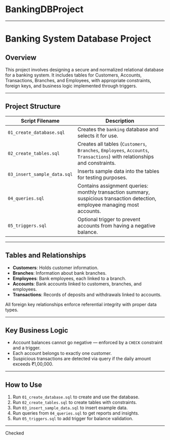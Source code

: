 # BankingDBProject


***


# Banking System Database Project

## Overview
This project involves designing a secure and normalized relational database for a banking system. It includes tables for Customers, Accounts, Transactions, Branches, and Employees, with appropriate constraints, foreign keys, and business logic implemented through triggers.

---

## Project Structure

| Script Filename           | Description                                                |
|---------------------------|------------------------------------------------------------|
| `01_create_database.sql`  | Creates the `banking` database and selects it for use.     |
| `02_create_tables.sql`    | Creates all tables (`Customers`, `Branches`, `Employees`, `Accounts`, `Transactions`) with relationships and constraints. |
| `03_insert_sample_data.sql` | Inserts sample data into the tables for testing purposes.  |
| `04_queries.sql`          | Contains assignment queries: monthly transaction summary, suspicious transaction detection, employee managing most accounts. |
| `05_triggers.sql`         | Optional trigger to prevent accounts from having a negative balance. |

---

## Tables and Relationships

- **Customers**: Holds customer information.
- **Branches**: Information about bank branches.
- **Employees**: Bank employees, each linked to a branch.
- **Accounts**: Bank accounts linked to customers, branches, and employees.
- **Transactions**: Records of deposits and withdrawals linked to accounts.

All foreign key relationships enforce referential integrity with proper data types.

---

## Key Business Logic

- Account balances cannot go negative — enforced by a `CHECK` constraint and a trigger.
- Each account belongs to exactly one customer.
- Suspicious transactions are detected via query if the daily amount exceeds ₹1,00,000.

---

## How to Use

1. Run `01_create_database.sql` to create and use the database.
2. Run `02_create_tables.sql` to create tables with constraints.
3. Run `03_insert_sample_data.sql` to insert example data.
4. Run queries from `04_queries.sql` to get reports and insights.
5. Run `05_triggers.sql` to add trigger for balance validation.

---

Checked




